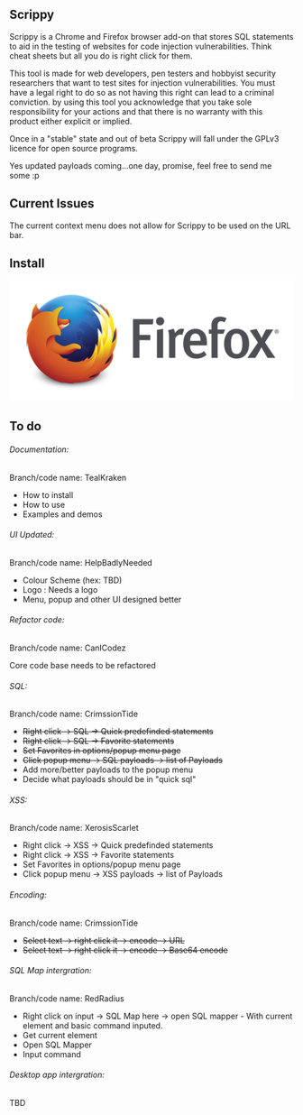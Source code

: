 ## Scrippy
Scrippy is a Chrome and Firefox browser add-on that stores SQL statements to aid in the testing of websites for code injection vulnerabilities. Think cheat sheets but all you do is right click for them.  

This tool is made for web developers, pen testers and hobbyist security researchers that want to test sites for injection vulnerabilities. You must have a legal right to do so as not having this right can lead to a criminal conviction. by using this tool you acknowledge that you take sole responsibility for your actions and that there is no warranty with this product either explicit or implied. 

Once in a "stable" state and out of beta Scrippy will fall under the GPLv3 licence for open source programs.

Yes updated payloads coming...one day, promise, feel free to send me some :p

## Current Issues
The current context menu does not allow for Scrippy to be used on the URL bar.

## Install

![](firefoxlogo.png)



## To do

###### Documentation:
Branch/code name: TealKraken

*   How to install
*   How to use
*   Examples and demos

###### UI Updated:
Branch/code name: HelpBadlyNeeded

*   Colour Scheme (hex: TBD)
*   Logo : Needs a logo
*   Menu, popup and other UI designed better

###### Refactor code:
Branch/code name: CanICodez

Core code base needs to be refactored 

###### SQL:
Branch/code name: CrimssionTide

*   ~~Right click -> SQL -> Quick predefinded statements~~ 
*   ~~Right click -> SQL -> Favorite statements~~ 
*   ~~Set Favorites in options/popup menu page~~
*   ~~Click popup menu -> SQL payloads -> list of Payloads~~ 
*   Add more/better payloads to the popup menu
*    Decide what payloads should be in "quick sql" 


###### XSS:
Branch/code name: XerosisScarlet

*   Right click -> XSS -> Quick predefinded statements
*    Right click -> XSS -> Favorite statements
*    Set Favorites in options/popup menu page
*    Click popup menu -> XSS payloads -> list of Payloads

###### Encoding:
Branch/code name: CrimssionTide

*   ~~Select text -> right click it -> encode -> URL~~
*   ~~Select text -> right click it -> encode -> Base64 encode~~

###### SQL Map intergration:
Branch/code name: RedRadius

*    Right click on input -> SQL Map here -> open SQL mapper - With current element and basic command inputed.
*    Get current element 
*    Open SQL Mapper
*    Input command         


###### Desktop app intergration:
TBD
